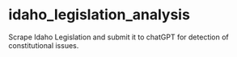 # idaho_legislation_analysis
Scrape Idaho Legislation and submit it to chatGPT for detection of constitutional issues.
